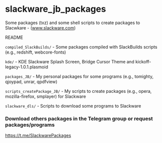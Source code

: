 # slackware_jb_packages

Some packages (txz) and some shell scripts to create packages to Slacwkare - (www.slackware.com)

README

`compiled_SlackBuilds/` - Some packages compiled with SlackBuilds scripts (e.g., redshift, webcore-fonts)

`kde/` - KDE Slackware Splash Screen, Bridge Cursor Theme and kickoff-legacy-1.0.1.plasmoid

`packages_JB/` - My personal packages for some programs (e.g., tomighty, qjoypad, unrar, qpdfview)

`scripts_createPackage_JB/` - My scripts to create packages (e.g., opera, mozilla-firefox, smplayer) for Slackware

`slackware_dls/` - Scripts to download some programs to Slackware

### Download others packages in the Telegram group or request packages/programs
https://t.me/SlackwarePackages

